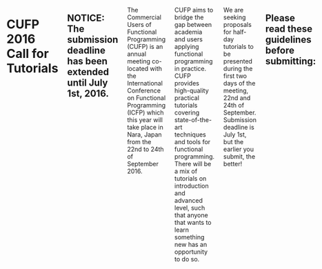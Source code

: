 <div class="row" media:type="text/omd">
<div class="small-12 columns" media:type="text/omd">

# CUFP 2016 Call for Tutorials

## NOTICE: The submission deadline has been extended until July 1st, 2016.

The Commercial Users of Functional Programming (CUFP) is an annual meeting co-located with the International Conference on Functional Programming (ICFP) which this year will take place in Nara, Japan from the 22nd to 24th of September 2016.

CUFP aims to bridge the gap between academia and users applying functional programming in practice. CUFP provides high-quality practical tutorials covering state-of-the-art techniques and tools for functional programming. There will be a mix of tutorials on introduction and advanced level, such that anyone that wants to learn something new has an opportunity to do so.

We are seeking proposals for half-day tutorials to be presented during the first two days of the meeting, 22nd and 24th of September. Submission deadline is July 1st, but the earlier you submit, the better!

## Please read these guidelines before submitting:

* You should have significant speaking experience, preferably with long form workshops similar to the one you're proposing.
* You should be an expert user or advocate for this technology (creator, implementor, standards committee expert, author, known speaker, etc).
* Your title should be simple and direct and clearly mention the primary technology you wish to cover.
* Your title or abstract should clearly indicate whether the workshop is an intro level, intermediate, or advanced topic.

## Among the suggested topics for tutorials are:

* Introductions to functional programming languages. In the past we have had introductions to Clojure, Erlang, F#, F*, Haskell, ML, OCaml, Scala, Scheme and others.
* Advanced programming languages, concepts and applications (e.g. Lens, Liquid-Haskell, Agda, Idris, etc.)
* Applying functional programming in particular areas, including Web, high-performance computing, finance.
* Tools and techniques supporting state of the art functional programming. In the past we have had tutorials on QuickCheck, Elm and others.
* Theory. Type theory, category theory, abstract algebra, ongoing or new research, and anything useful or interesting to functional programmers.

## Tutorial proposals should address the following points:

* Title
* Abstract (about 200 words)
* Tutorial Objectives: by the end of this tutorial you will be able to …
* Speaker Bio: Joe Bloggs is ...
* Infrastructure required: For example, will participants need access to a particular system? Do they need to download anything prior to the tutorial? Can they be expected to have this on a laptop, or does it need to be provided by the meeting?
* Other minor information which will help us market your tutorial.

Tutorials should be submitted using the following talk submission form. Deadline for submission is June 26, 2016. Notification of acceptance is two weeks later.

## Tutorial Agreement

While CUFP does not pay tutors, they will be compensated with admission credits to CUFP and ICFP, as outlined below.

* If a tutorial has 5 or more registrants, the tutor will receive free admission to CUFP, including the two days of tutorials and the day of the CUFP workshop.
* If a tutorial has 10 or more registrants, the tutorialist will additionally receive a $250 voucher that can be used to register for any of the other ICFP events, including ICFP itself.

Note that we reserve the right to cancel tutorials with fewer than 5 registrants, but we will try hard to avoid having to do so. No compensation will be awarded for cancelled tutorials.

[Register here to submit a CUFP tutorial proposal.](http://goo.gl/forms/qoyK9qYPZhiDPSzO2)

If you have any questions, email to

* Roman Gonzalez: roman at unbounce dot com
* Takayuki Muranushi: muranushi at gmail dot com

You can follow CUFP over twitter to get semi-regular updates @cufpconference

</div>
</div>
